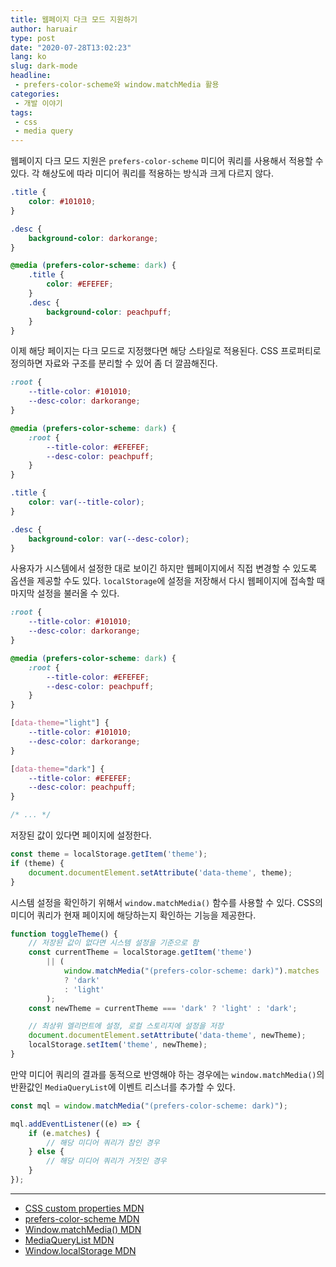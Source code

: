 ```yaml
---
title: 웹페이지 다크 모드 지원하기
author: haruair
type: post
date: "2020-07-28T13:02:23"
lang: ko
slug: dark-mode
headline:
 - prefers-color-scheme와 window.matchMedia 활용
categories:
 - 개발 이야기
tags:
 - css
 - media query
---
```


웹페이지 다크 모드 지원은 `prefers-color-scheme` 미디어 쿼리를 사용해서 적용할 수 있다. 각 해상도에 따라 미디어 쿼리를 적용하는 방식과 크게 다르지 않다.

```css
.title {
    color: #101010;
}

.desc {
    background-color: darkorange;
}

@media (prefers-color-scheme: dark) {
    .title {
        color: #EFEFEF;
    }
    .desc {
        background-color: peachpuff;
    }
}
```

이제 해당 페이지는 다크 모드로 지정했다면 해당 스타일로 적용된다. CSS 프로퍼티로 정의하면 자료와 구조를 분리할 수 있어 좀 더 깔끔해진다.

```css
:root {
    --title-color: #101010;
    --desc-color: darkorange;
}

@media (prefers-color-scheme: dark) {
    :root {
        --title-color: #EFEFEF;
        --desc-color: peachpuff;
    }
}

.title {
    color: var(--title-color);
}

.desc {
    background-color: var(--desc-color);
}
```

사용자가 시스템에서 설정한 대로 보이긴 하지만 웹페이지에서 직접 변경할 수 있도록 옵션을 제공할 수도 있다. `localStorage`에 설정을 저장해서 다시 웹페이지에 접속할 때 마지막 설정을 불러올 수 있다.

```css
:root {
    --title-color: #101010;
    --desc-color: darkorange;
}

@media (prefers-color-scheme: dark) {
    :root {
        --title-color: #EFEFEF;
        --desc-color: peachpuff;
    }
}

[data-theme="light"] {
    --title-color: #101010;
    --desc-color: darkorange;
}

[data-theme="dark"] {
    --title-color: #EFEFEF;
    --desc-color: peachpuff;
}

/* ... */
```

저장된 값이 있다면 페이지에 설정한다.

```js
const theme = localStorage.getItem('theme');
if (theme) {
    document.documentElement.setAttribute('data-theme', theme);
}
```

시스템 설정을 확인하기 위해서 `window.matchMedia()` 함수를 사용할 수 있다. CSS의 미디어 쿼리가 현재 페이지에 해당하는지 확인하는 기능을 제공한다.

```js
function toggleTheme() {
    // 저장된 값이 없다면 시스템 설정을 기준으로 함
    const currentTheme = localStorage.getItem('theme')
        || (
            window.matchMedia("(prefers-color-scheme: dark)").matches
            ? 'dark'
            : 'light'
        );
    const newTheme = currentTheme === 'dark' ? 'light' : 'dark';

    // 최상위 엘리먼트에 설정, 로컬 스토리지에 설정을 저장
    document.documentElement.setAttribute('data-theme', newTheme);
    localStorage.setItem('theme', newTheme);
}
```

만약 미디어 쿼리의 결과를 동적으로 반영해야 하는 경우에는 `window.matchMedia()`의 반환값인 `MediaQueryList`에 이벤트 리스너를 추가할 수 있다.

```js
const mql = window.matchMedia("(prefers-color-scheme: dark)");

mql.addEventListener((e) => {
    if (e.matches) {
        // 해당 미디어 쿼리가 참인 경우
    } else {
        // 해당 미디어 쿼리가 거짓인 경우
    }
});
```

----

- [CSS custom properties MDN](https://developer.mozilla.org/en-US/docs/Web/CSS/Using_CSS_custom_properties)
- [prefers-color-scheme MDN](https://developer.mozilla.org/en-US/docs/Web/CSS/@media/prefers-color-scheme)
- [Window.matchMedia() MDN](https://developer.mozilla.org/en-US/docs/Web/API/Window/matchMedia)
- [MediaQueryList MDN](https://developer.mozilla.org/en-US/docs/Web/API/MediaQueryList)
- [Window.localStorage MDN](https://developer.mozilla.org/en-US/docs/Web/API/Window/localStorage)

